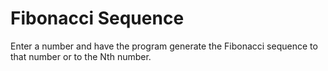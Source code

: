# Fibonacci Sequence 

Enter a number and have the program generate the Fibonacci sequence to that number or to the Nth number.
